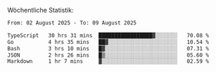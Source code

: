 
Wöchentliche Statistik:
<!--START_SECTION:waka-->

```txt
From: 02 August 2025 - To: 09 August 2025

TypeScript   30 hrs 31 mins  █████████████████▓░░░░░░░   70.08 %
Go           4 hrs 35 mins   ██▓░░░░░░░░░░░░░░░░░░░░░░   10.54 %
Bash         3 hrs 10 mins   █▓░░░░░░░░░░░░░░░░░░░░░░░   07.31 %
JSON         2 hrs 26 mins   █▒░░░░░░░░░░░░░░░░░░░░░░░   05.60 %
Markdown     1 hr 7 mins     ▓░░░░░░░░░░░░░░░░░░░░░░░░   02.59 %
```

<!--END_SECTION:waka-->
